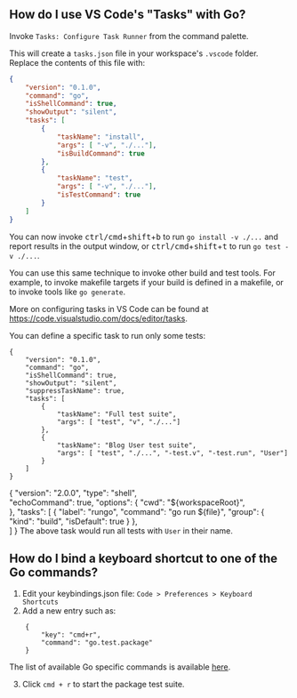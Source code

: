 ## How do I use VS Code's "Tasks" with Go?

Invoke `Tasks: Configure Task Runner` from the command palette.

This will create a `tasks.json` file in your workspace's `.vscode` folder.  Replace the contents of this file with:

```json
{
	"version": "0.1.0",
	"command": "go",
	"isShellCommand": true,
	"showOutput": "silent",
	"tasks": [
		{
			"taskName": "install",
			"args": [ "-v", "./..."],
			"isBuildCommand": true
		},
		{
			"taskName": "test",
			"args": [ "-v", "./..."],
			"isTestCommand": true
		}
	]
}
```

You can now invoke <kbd>ctrl/cmd</kbd>+<kbd>shift</kbd>+<kbd>b</kbd> to run `go install -v ./...` and report results in the output window, or <kbd>ctrl/cmd</kbd>+<kbd>shift</kbd>+<kbd>t</kbd> to run `go test -v ./...`.

You can use this same technique to invoke other build and test tools. For example, to invoke makefile targets if your build is defined in a makefile, or to invoke tools like `go generate`.

More on configuring tasks in VS Code can be found at https://code.visualstudio.com/docs/editor/tasks.

You can define a specific task to run only some tests:

```
{
    "version": "0.1.0",
    "command": "go",
    "isShellCommand": true,
    "showOutput": "silent",
    "suppressTaskName": true,
    "tasks": [
        {
            "taskName": "Full test suite",
            "args": [ "test", "v", "./..."]
        },
        {
            "taskName": "Blog User test suite",
            "args": [ "test", "./...", "-test.v", "-test.run", "User"]
        }
    ]
}
```


{
	"version": "2.0.0",	
	"type": "shell",	
	"echoCommand": true,
	"options": {
		"cwd": "${workspaceRoot}",		
	},
	"tasks": [
		{
			"label": "rungo",
			"command": "go run ${file}",
			"group": {
				"kind": "build",
				"isDefault": true
			}
		},		
	]
}
The above task would run all tests with `User` in their name.

## How do I bind a keyboard shortcut to one of the Go commands?

1. Edit your keybindings.json file:  `Code > Preferences > Keyboard Shortcuts`
2. Add a new entry such as:

```
	{
		"key": "cmd+r",
		"command": "go.test.package"
	}
```

The list of available Go specific commands is available [here](https://github.com/Microsoft/vscode-go/blob/master/package.json#L79).

3. Click `cmd + r` to start the package test suite.

